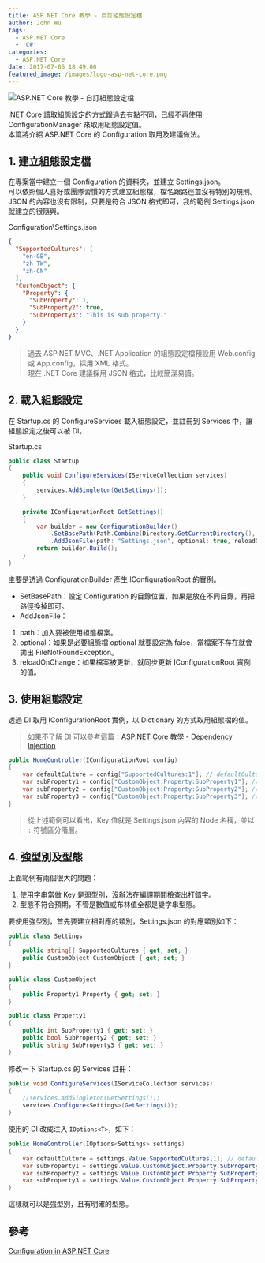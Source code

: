 ```yaml
---
title: ASP.NET Core 教學 - 自訂組態設定檔
author: John Wu
tags:
  - ASP.NET Core
  - 'C#'
categories:
  - ASP.NET Core
date: 2017-07-05 18:49:00
featured_image: /images/logo-asp-net-core.png
---
```

![ASP.NET Core 教學 - 自訂組態設定檔](/images/logo-asp-net-core.png)

.NET Core 讀取組態設定的方式跟過去有點不同，已經不再使用 ConfigurationManager 來取用組態設定值。  
本篇將介紹 ASP.NET Core 的 Configuration 取用及建議做法。  

<!-- more -->

## 1. 建立組態設定檔

在專案當中建立一個 Configuration 的資料夾，並建立 Settings.json。  
可以依照個人喜好或團隊習慣的方式建立組態檔，檔名跟路徑並沒有特別的規則。  
JSON 的內容也沒有限制，只要是符合 JSON 格式即可，我的範例 Settings.json 就建立的很隨興。  

Configuration\Settings.json
```json
{
  "SupportedCultures": [
    "en-GB",
    "zh-TW",
    "zh-CN"
  ],
  "CustomObject": {
    "Property": {
      "SubProperty": 1,
      "SubProperty2": true,
      "SubProperty3": "This is sub property."
    }
  }
}
```

> 過去 ASP.NET MVC、.NET Application 的組態設定檔預設用 Web.config 或 App.config，採用 XML 格式。  
> 現在 .NET Core 建議採用 JSON 格式，比較簡潔易讀。  

## 2. 載入組態設定

在 Startup.cs 的 ConfigureServices 載入組態設定，並註冊到 Services 中，讓組態設定之後可以被 DI。

Startup.cs
```cs
public class Startup
{
    public void ConfigureServices(IServiceCollection services)
    {
        services.AddSingleton(GetSettings());
    }

    private IConfigurationRoot GetSettings()
    {
        var builder = new ConfigurationBuilder()
            .SetBasePath(Path.Combine(Directory.GetCurrentDirectory(), "Configuration"))
            .AddJsonFile(path: "Settings.json", optional: true, reloadOnChange: true);
        return builder.Build();
    }
}
```
主要是透過 ConfigurationBuilder 產生 IConfigurationRoot 的實例。  
* SetBasePath：設定 Configuration 的目錄位置，如果是放在不同目錄，再把路徑換掉即可。  
* AddJsonFile：
 1. path：加入要被使用組態檔案。  
 2. optional：如果是必要組態檔 optional 就要設定為 false，當檔案不存在就會拋出 FileNotFoundException。  
 3. reloadOnChange：如果檔案被更新，就同步更新 IConfigurationRoot 實例的值。  

## 3. 使用組態設定

透過 DI 取用 IConfigurationRoot 實例，以 Dictionary 的方式取用組態檔的值。  
> 如果不了解 DI 可以參考這篇：[ASP.NET Core 教學 - Dependency Injection](/article/asp-net-core-dependency-injection.html)  

```cs
public HomeController(IConfigurationRoot config)
{
    var defaultCulture = config["SupportedCultures:1"]; // defaultCulture = "zh-TW"
    var subProperty1 = config["CustomObject:Property:SubProperty1"]; // subProperty1 = "1"
    var subProperty2 = config["CustomObject:Property:SubProperty2"]; // subProperty2 = "True"
    var subProperty3 = config["CustomObject:Property:SubProperty3"]; // subProperty3 = "This is sub property."
}
```
> 從上述範例可以看出，Key 值就是 Settings.json 內容的 Node 名稱，並以 `:` 符號區分階層。  

## 4. 強型別及型態

上面範例有兩個很大的問題：  
1. 使用字串當做 Key 是弱型別，沒辦法在編譯期間檢查出打錯字。  
2. 型態不符合預期，不管是數值或布林值全都是變字串型態。  

要使用強型別，首先要建立相對應的類別，Settings.json 的對應類別如下：
```cs
public class Settings
{
    public string[] SupportedCultures { get; set; }
    public CustomObject CustomObject { get; set; }
}

public class CustomObject
{
    public Property1 Property { get; set; }
}

public class Property1
{
    public int SubProperty1 { get; set; }
    public bool SubProperty2 { get; set; }
    public string SubProperty3 { get; set; }
}
```

修改一下 Startup.cs 的 Services 註冊：
```cs
public void ConfigureServices(IServiceCollection services)
{
    //services.AddSingleton(GetSettings());
    services.Configure<Settings>(GetSettings());
}
```

使用的 DI 改成注入 `IOptions<T>`，如下：
```cs
public HomeController(IOptions<Settings> settings)
{
    var defaultCulture = settings.Value.SupportedCultures[1]; // defaultCulture = "zh-TW"
    var subProperty1 = settings.Value.CustomObject.Property.SubProperty1; // subProperty1 = 1
    var subProperty2 = settings.Value.CustomObject.Property.SubProperty2; // subProperty2 = true
    var subProperty3 = settings.Value.CustomObject.Property.SubProperty3; // subProperty3 = "This is sub property."
}
```

這樣就可以是強型別，且有明確的型態。

## 參考

[Configuration in ASP.NET Core](https://docs.microsoft.com/en-us/aspnet/core/fundamentals/configuration)
